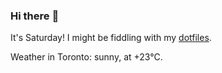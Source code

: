### Hi there :wave:

It's Saturday! I might be fiddling with my [dotfiles](https://github.com/bewuethr/dotfiles).

Weather in Toronto: sunny, at +23°C.
